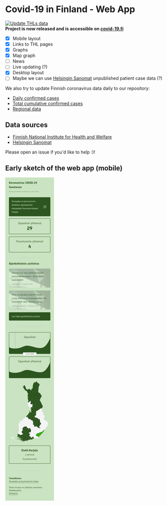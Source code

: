 # Covid-19 in Finland - Web App
[![Update THLs data](https://github.com/ahnl/covid-19.fi/actions/workflows/main.yml/badge.svg)](https://github.com/ahnl/covid-19.fi/actions/workflows/main.yml)  
**Project is now released and is accessible on [covid-19.fi](https://covid-19.fi)**

- [x] Mobile layout 
- [x] Links to THL pages 
- [x] Graphs 
- [x] Map graph
- [ ] News
- [ ] Live updating (?)
- [x] Desktop layout
- [ ] Maybe we can use [Helsingin Sanomat](https://interactive.hs.fi/arkku/public/generated/45474XYRRQuw/data.js) unpublished patient case data (?)

We also try to update Finnish coronavirus data daily to our repository:

- [Daily confirmed cases](https://raw.githubusercontent.com/ahnl/coronavirus-finland/master/day.csv)
- [Total cumulative confirmed cases](https://raw.githubusercontent.com/ahnl/coronavirus-finland/master/total.csv)
- [Regional data](https://raw.githubusercontent.com/ahnl/coronavirus-finland/master/regional.csv)

## Data sources
- [Finnish National Institute for Health and Welfare](https://thl.fi/fi/web/infektiotaudit-ja-rokotukset/ajankohtaista/ajankohtaista-koronaviruksesta-covid-19)
- [Helsingin Sanomat](https://dynamic.hs.fi/2020/corona-embed-finland/?verticalscroll=false&horizontalscroll=false)

Please open an issue if you'd like to help :)!

## Early sketch of the web app (mobile)

![Luonnos](https://github.com/ahnl/coronavirus-finland/blob/master/luonnos.png?raw=true)

